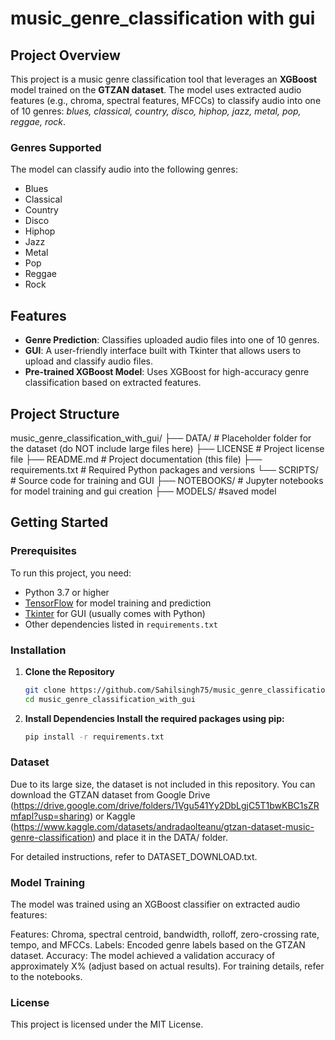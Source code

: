 # music_genre_classification with gui

## Project Overview
This project is a music genre classification tool that leverages an **XGBoost** model trained on the **GTZAN dataset**. The model uses extracted audio features (e.g., chroma, spectral features, MFCCs) to classify audio into one of 10 genres: *blues, classical, country, disco, hiphop, jazz, metal, pop, reggae, rock*.

### Genres Supported
The model can classify audio into the following genres:
- Blues
- Classical
- Country
- Disco
- Hiphop
- Jazz
- Metal
- Pop
- Reggae
- Rock

## Features
- **Genre Prediction**: Classifies uploaded audio files into one of 10 genres.
- **GUI**: A user-friendly interface built with Tkinter that allows users to upload and classify audio files.
- **Pre-trained XGBoost Model**: Uses XGBoost for high-accuracy genre classification based on extracted features.

## Project Structure
music_genre_classification_with_gui/ 
├── DATA/ # Placeholder folder for the dataset (do NOT include large files here)
├── LICENSE # Project license file 
├── README.md # Project documentation (this file) 
├── requirements.txt # Required Python packages and versions 
└── SCRIPTS/ # Source code for training and GUI 
├── NOTEBOOKS/ # Jupyter notebooks for model training and gui creation
├── MODELS/ #saved model

## Getting Started

### Prerequisites
To run this project, you need:
- Python 3.7 or higher
- [TensorFlow](https://www.tensorflow.org/) for model training and prediction
- [Tkinter](https://docs.python.org/3/library/tkinter.html) for GUI (usually comes with Python)
- Other dependencies listed in `requirements.txt`

### Installation
1. **Clone the Repository**
   ```bash
   git clone https://github.com/Sahilsingh75/music_genre_classification_with_gui.git
   cd music_genre_classification_with_gui
2. **Install Dependencies Install the required packages using pip:**
   ```bash
   pip install -r requirements.txt
### Dataset
Due to its large size, the dataset is not included in this repository. You can download the GTZAN dataset from Google Drive (https://drive.google.com/drive/folders/1Vgu541Yy2DbLgjC5T1bwKBC1sZRmfapl?usp=sharing) or Kaggle (https://www.kaggle.com/datasets/andradaolteanu/gtzan-dataset-music-genre-classification) and place it in the DATA/ folder.

For detailed instructions, refer to DATASET_DOWNLOAD.txt.

### Model Training
The model was trained using an XGBoost classifier on extracted audio features:

Features: Chroma, spectral centroid, bandwidth, rolloff, zero-crossing rate, tempo, and MFCCs.
Labels: Encoded genre labels based on the GTZAN dataset.
Accuracy: The model achieved a validation accuracy of approximately X% (adjust based on actual results).
For training details, refer to the notebooks.

### License
This project is licensed under the MIT License.
